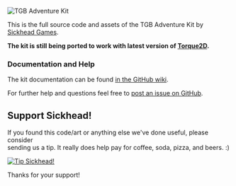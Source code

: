    ![TGB Adventure Kit](/documentation/banner.jpg)


This is the full source code and assets of the TGB Adventure Kit by [Sickhead Games](http://www.sickhead.com/).

**The kit is still being ported to work with latest version of [Torque2D](https://github.com/GarageGames/Torque2D).**


### Documentation and Help

The kit documentation can be found [in the GitHub wiki](https://github.com/SickheadGames/AdventureKit/wiki).

For further help and questions feel free to [post an issue on GitHub](https://github.com/SickheadGames/AdventureKit/issues).


## Support Sickhead!

If you found this code/art or anything else we've done useful, please consider  
sending us a tip.  It really does help pay for coffee, soda, pizza, and beers. :)


  [ ![Tip Sickhead!](https://www.paypalobjects.com/en_US/i/btn/btn_donate_LG.gif)](https://www.paypal.com/cgi-bin/webscr?cmd=_s-xclick&hosted_button_id=3X589QTLX434G)

  
Thanks for your support!

